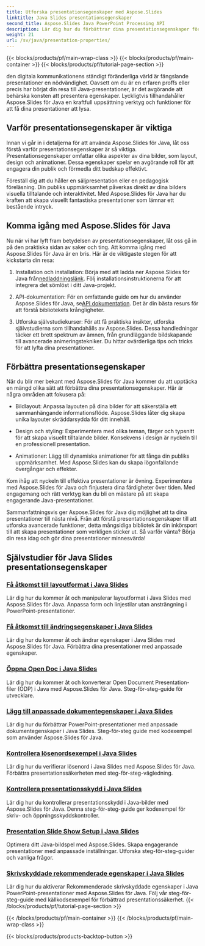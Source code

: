 ```yaml
---
title: Utforska presentationsegenskaper med Aspose.Slides
linktitle: Java Slides presentationsegenskaper
second_title: Aspose.Slides Java PowerPoint Processing API
description: Lär dig hur du förbättrar dina presentationsegenskaper för Java-bilder med Aspose.Slides för Java tutorials. Upptäck tips och tricks för dynamiska presentationer.
weight: 21
url: /sv/java/presentation-properties/
---
```


{{< blocks/products/pf/main-wrap-class >}}
{{< blocks/products/pf/main-container >}}
{{< blocks/products/pf/tutorial-page-section >}}


den digitala kommunikationens ständigt föränderliga värld är fängslande presentationer en nödvändighet. Oavsett om du är en erfaren proffs eller precis har börjat din resa till Java-presentationer, är det avgörande att behärska konsten att presentera egenskaper. Lyckligtvis tillhandahåller Aspose.Slides för Java en kraftfull uppsättning verktyg och funktioner för att få dina presentationer att lysa.

## Varför presentationsegenskaper är viktiga

Innan vi går in i detaljerna för att använda Aspose.Slides för Java, låt oss förstå varför presentationsegenskaper är så viktiga. Presentationsegenskaper omfattar olika aspekter av dina bilder, som layout, design och animationer. Dessa egenskaper spelar en avgörande roll för att engagera din publik och förmedla ditt budskap effektivt.

Föreställ dig att du håller en säljpresentation eller en pedagogisk föreläsning. Din publiks uppmärksamhet påverkas direkt av dina bilders visuella tilltalande och interaktivitet. Med Aspose.Slides för Java har du kraften att skapa visuellt fantastiska presentationer som lämnar ett bestående intryck.

## Komma igång med Aspose.Slides för Java

Nu när vi har lyft fram betydelsen av presentationsegenskaper, låt oss gå in på den praktiska sidan av saker och ting. Att komma igång med Aspose.Slides för Java är en bris. Här är de viktigaste stegen för att kickstarta din resa:

1.  Installation och installation: Börja med att ladda ner Aspose.Slides för Java från[nedladdningslänk](https://releases.aspose.com/slides/java/). Följ installationsinstruktionerna för att integrera det sömlöst i ditt Java-projekt.

2.  API-dokumentation: För en omfattande guide om hur du använder Aspose.Slides för Java, se[API dokumentation](https://reference.aspose.com/slides/java/). Det är din bästa resurs för att förstå bibliotekets krångligheter.

3. Utforska självstudiekurser: För att få praktiska insikter, utforska självstudierna som tillhandahålls av Aspose.Slides. Dessa handledningar täcker ett brett spektrum av ämnen, från grundläggande bildskapande till avancerade animeringstekniker. Du hittar ovärderliga tips och tricks för att lyfta dina presentationer.

## Förbättra presentationsegenskaper

När du blir mer bekant med Aspose.Slides för Java kommer du att upptäcka en mängd olika sätt att förbättra dina presentationsegenskaper. Här är några områden att fokusera på:

- Bildlayout: Anpassa layouten på dina bilder för att säkerställa ett sammanhängande informationsflöde. Aspose.Slides låter dig skapa unika layouter skräddarsydda för ditt innehåll.

- Design och styling: Experimentera med olika teman, färger och typsnitt för att skapa visuellt tilltalande bilder. Konsekvens i design är nyckeln till en professionell presentation.

- Animationer: Lägg till dynamiska animationer för att fånga din publiks uppmärksamhet. Med Aspose.Slides kan du skapa iögonfallande övergångar och effekter.

Kom ihåg att nyckeln till effektiva presentationer är övning. Experimentera med Aspose.Slides för Java och finjustera dina färdigheter över tiden. Med engagemang och rätt verktyg kan du bli en mästare på att skapa engagerande Java-presentationer.

Sammanfattningsvis ger Aspose.Slides för Java dig möjlighet att ta dina presentationer till nästa nivå. Från att förstå presentationsegenskaper till att utforska avancerade funktioner, detta mångsidiga bibliotek är din inkörsport till att skapa presentationer som verkligen sticker ut. Så varför vänta? Börja din resa idag och gör dina presentationer minnesvärda!

## Självstudier för Java Slides presentationsegenskaper
### [Få åtkomst till layoutformat i Java Slides](./access-layout-formats-in-java-slides/)
Lär dig hur du kommer åt och manipulerar layoutformat i Java Slides med Aspose.Slides för Java. Anpassa form och linjestilar utan ansträngning i PowerPoint-presentationer.
### [Få åtkomst till ändringsegenskaper i Java Slides](./access-modifying-properties-in-java-slides/)
Lär dig hur du kommer åt och ändrar egenskaper i Java Slides med Aspose.Slides för Java. Förbättra dina presentationer med anpassade egenskaper.
### [Öppna Open Doc i Java Slides](./access-open-doc-in-java-slides/)
Lär dig hur du kommer åt och konverterar Open Document Presentation-filer (ODP) i Java med Aspose.Slides för Java. Steg-för-steg-guide för utvecklare.
### [Lägg till anpassade dokumentegenskaper i Java Slides](./add-custom-document-properties-in-java-slides/)
Lär dig hur du förbättrar PowerPoint-presentationer med anpassade dokumentegenskaper i Java Slides. Steg-för-steg guide med kodexempel som använder Aspose.Slides för Java.
### [Kontrollera lösenordsexempel i Java Slides](./check-password-example-in-java-slides/)
Lär dig hur du verifierar lösenord i Java Slides med Aspose.Slides för Java. Förbättra presentationssäkerheten med steg-för-steg-vägledning.
### [Kontrollera presentationsskydd i Java Slides](./check-presentation-protection-in-java-slides/)
Lär dig hur du kontrollerar presentationsskydd i Java-bilder med Aspose.Slides för Java. Denna steg-för-steg-guide ger kodexempel för skriv- och öppningsskyddskontroller.
### [Presentation Slide Show Setup i Java Slides](./presentation-slide-show-setup-in-java-slides/)
Optimera ditt Java-bildspel med Aspose.Slides. Skapa engagerande presentationer med anpassade inställningar. Utforska steg-för-steg-guider och vanliga frågor.
### [Skrivskyddade rekommenderade egenskaper i Java Slides](./read-only-recommended-properties-in-java-slides/)
Lär dig hur du aktiverar Rekommenderade skrivskyddade egenskaper i Java PowerPoint-presentationer med Aspose.Slides för Java. Följ vår steg-för-steg-guide med källkodsexempel för förbättrad presentationssäkerhet.
{{< /blocks/products/pf/tutorial-page-section >}}

{{< /blocks/products/pf/main-container >}}
{{< /blocks/products/pf/main-wrap-class >}}

{{< blocks/products/products-backtop-button >}}
